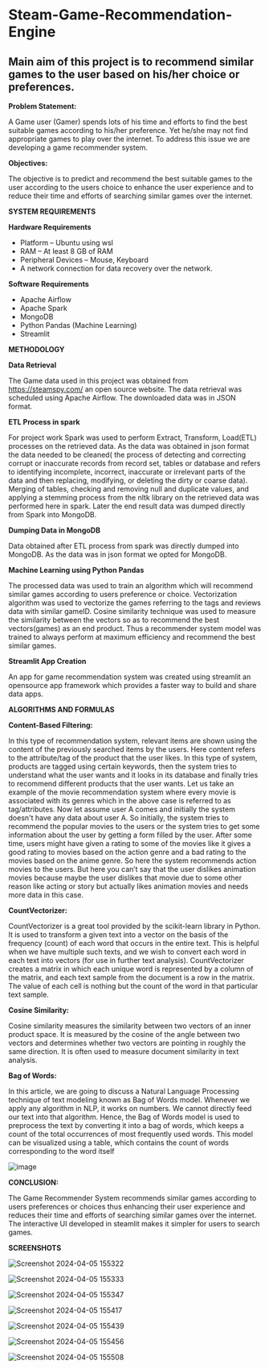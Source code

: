 # Steam-Game-Recommendation-Engine

## Main aim of this project is to recommend similar games to the user based on his/her choice or preferences.

**Problem Statement:**

A Game user (Gamer) spends lots of his time and efforts to find the best suitable games according to his/her preference. Yet he/she may not find appropriate games to play over the internet. To address this issue we are developing a game recommender system.

**Objectives:**

The objective is to predict and recommend the best suitable games to the user according to the users choice to enhance the user experience and to reduce their time and efforts of searching similar games over the internet.

**SYSTEM REQUIREMENTS**

**Hardware Requirements**

- Platform – Ubuntu using wsl
- RAM – At least 8 GB of RAM
- Peripheral Devices – Mouse, Keyboard
- A network connection for data recovery over the network.

**Software Requirements**

- Apache Airflow
- Apache Spark
- MongoDB
- Python Pandas (Machine Learning)
- Streamlit

**METHODOLOGY**

**Data Retrieval**

The Game data used in this project was obtained from https://steamspy.com/ an open source website. The data retrieval was scheduled using Apache Airflow. The downloaded data was in JSON format.

**ETL Process in spark**

For project work Spark was used to perform Extract, Transform, Load(ETL) processes on the retrieved data. As the data was obtained in json format the data needed to be cleaned( the process of detecting and correcting corrupt or inaccurate records from record set, tables or database and refers to identifying incomplete, incorrect, inaccurate or irrelevant parts of the data and then replacing, modifying, or deleting the dirty or coarse data). Merging of tables, checking and removing null and duplicate values, and applying a stemming process from the nltk library on the retrieved data was performed here in spark. Later the end result data was dumped directly from Spark into MongoDB.

**Dumping Data in MongoDB**

Data obtained after ETL process from spark was directly dumped into MongoDB. As the data was in json format we opted for MongoDB.

**Machine Learning using Python Pandas**

The processed data was used to train an algorithm which will recommend similar games according to users preference or choice. Vectorization algorithm was used to vectorize the games referring to the tags and reviews data with similar gameID. Cosine similarity technique was used to measure the similarity between the vectors so as to recommend the best vectors(games) as an end product. Thus a recommender system model was trained to always perform at maximum efficiency and recommend the best similar games.

**Streamlit App Creation**

An app for game recommendation system was created using streamlit an opensource app framework which provides a faster way to build and share data apps.

**ALGORITHMS AND FORMULAS**

**Content-Based Filtering:**

In this type of recommendation system, relevant items are shown using the content of the previously searched items by the users. Here content refers to the attribute/tag of the product that the user likes. In this type of system, products are tagged using certain keywords, then the system tries to understand what the user wants and it looks in its database and finally tries to recommend different products that the user wants.
Let us take an example of the movie recommendation system where every movie is associated with its genres which in the above case is referred to as tag/attributes. Now let assume user A comes and initially the system doesn't have any data about user A. So initially, the system tries to recommend the popular movies to the users or the system tries to get some information about the user by getting a form filled by the user. After some time, users might have given a rating to some of the movies like it gives a good rating to movies based on the action genre and a bad rating to the movies based on the anime genre. So here the system recommends action movies to the users. But here you can’t say that the user dislikes animation movies because maybe the user dislikes that movie due to some other reason like acting or story but actually likes animation movies and needs more data in this case.

**CountVectorizer:**

CountVectorizer is a great tool provided by the scikit-learn library in Python. It is used to transform a given text into a vector on the basis of the frequency (count) of each word that occurs in the entire text. This is helpful when we have multiple such texts, and we wish to convert each word in each text into vectors (for use in further text analysis).
CountVectorizer creates a matrix in which each unique word is represented by a column of the matrix, and each text sample from the document is a row in the matrix. The value of each cell is nothing but the count of the word in that particular text sample.

**Cosine Similarity:**

Cosine similarity measures the similarity between two vectors of an inner product space. It is measured by the cosine of the angle between two vectors and determines whether two vectors are pointing in roughly the same direction. It is often used to measure document similarity in text analysis.

**Bag of Words:**

In this article, we are going to discuss a Natural Language Processing technique of text modeling known as Bag of Words model. Whenever we apply any algorithm in NLP, it works on numbers. We cannot directly feed our text into that algorithm. Hence, the Bag of Words model is used to preprocess the text by converting it into a bag of words, which keeps a count of the total occurrences of most frequently used words. This model can be visualized using a table, which contains the count of words corresponding to the word itself

![image](https://github.com/not-harsh/Steam-Game-Recommendation-Engine/assets/141590635/a41a887e-4019-415b-a454-b9c3eccee01a)

**CONCLUSION:**

The Game Recommender System recommends similar games according to users preferences or choices thus enhancing their user experience and reduces their time and efforts of searching similar games over the internet. The interactive UI developed in steamlit makes it simpler for users to search games.


**SCREENSHOTS**

![Screenshot 2024-04-05 155322](https://github.com/not-harsh/Steam-Game-Recommendation-Engine/assets/141590635/e542aba1-952b-4aa3-bddd-cb4c801e15d5)


![Screenshot 2024-04-05 155333](https://github.com/not-harsh/Steam-Game-Recommendation-Engine/assets/141590635/b12105b0-fbe7-4a1e-9c64-df88afed67cb)


![Screenshot 2024-04-05 155347](https://github.com/not-harsh/Steam-Game-Recommendation-Engine/assets/141590635/f6bfaf92-6cc3-4348-86a0-29c03d3741cb)


![Screenshot 2024-04-05 155417](https://github.com/not-harsh/Steam-Game-Recommendation-Engine/assets/141590635/10cecd7c-b00a-41a8-9c44-2608bc276689)


![Screenshot 2024-04-05 155439](https://github.com/not-harsh/Steam-Game-Recommendation-Engine/assets/141590635/4149087b-54ba-4d64-80fc-742bee4205ef)


![Screenshot 2024-04-05 155456](https://github.com/not-harsh/Steam-Game-Recommendation-Engine/assets/141590635/55f208a7-b5f4-42e3-9f19-9d02cf92da11)


![Screenshot 2024-04-05 155508](https://github.com/not-harsh/Steam-Game-Recommendation-Engine/assets/141590635/088ef292-545c-4447-901d-b55db356a054)


